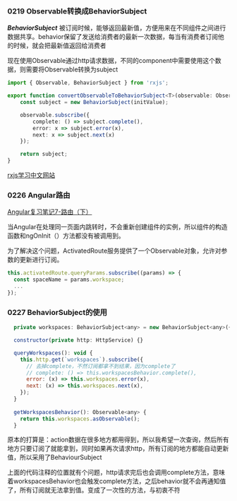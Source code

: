 ### 0219 Observable转换成BehaviorSubject

***BehaviorSubject*** 被订阅时候，能够返回最新值，方便用来在不同组件之间进行数据共享。behavior保留了发送给消费者的最新一次数据，每当有消费者订阅他的时候，就会把最新值返回给消费者

现在使用Observable通过http请求数据，不同的component中需要使用这个数据，则需要将Observable转换为subject

```typescript
import { Observable, BehaviorSubject } from 'rxjs';

export function convertObservableToBehaviorSubject<T>(observable: Observable<T>, initValue: T): BehaviorSubject<T> {
    const subject = new BehaviorSubject(initValue);

    observable.subscribe({
        complete: () => subject.complete(),
        error: x => subject.error(x),
        next: x => subject.next(x)
    });

    return subject;
}
```
[rxjs学习中文网站](https://cn.rx.js.org/manual/overview.html)


### 0226 Angular路由

[Angular复习笔记7-路由（下）](https://www.cnblogs.com/pangjianxin/p/10905070.html)

当Angular在处理同一页面内跳转时，不会重新创建组件的实例，所以组件的构造函数和ngOnInit（）方法都没有被调用到。

为了解决这个问题，ActivatedRoute服务提供了一个Observable对象，允许对参数的更新进行订阅。
```typescript
this.activatedRoute.queryParams.subscribe((params) => {
  const spaceName = params.workspace;
  ...
});
```

### 0227 BehaviorSubject的使用

```javascript
  private workspaces: BehaviorSubject<any> = new BehaviorSubject<any>({});

  constructor(private http: HttpService) {}

  queryWorkspaces(): void {
    this.http.get(`workspaces`).subscribe({
      // 去掉complete，不然订阅都拿不到结果，因为complete了
      // complete: () => this.workspacesBehavior.complete(),
      error: (x) => this.workspaces.error(x),
      next: (x) => this.workspaces.next(x),
    });
  }
  
  getWorkspacesBehavior(): Observable<any> {
    return this.workspaces.asObservable();
  }
```

原本的打算是：action数据在很多地方都用得到，所以我希望一次查询，然后所有地方只要订阅了就能拿到，同时如果再次请求http，所有订阅的地方都能自动更新值，所以采用了BehaviourSubject

上面的代码注释的位置就有个问题，http请求完后也会调用complete方法，意味着workspacesBehavior也会触发complete方法，之后behavior就不会再通知值了，所有订阅就无法拿到值。变成了一次性的方法，与初衷不符
